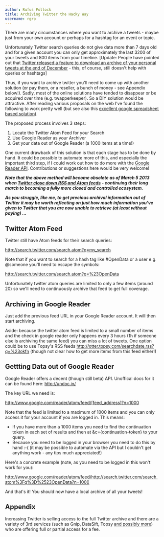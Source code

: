 ```yaml
---
author: Rufus Pollock
title: Archiving Twitter the Hacky Way
username: rgrp
---
```


There are many circumstances where you want to archive a tweets - maybe just from your own account or perhaps for a hashtag for an event or topic.

Unfortunately Twitter search queries do not give data more than 7 days old and for a given account you can only get approximately the last 3200 of your tweets and 800 items from your timeline. [Update: People have pointed out that [Twitter released a feature to download an archive of your personal tweets at the end of December](http://blog.twitter.com/2012/12/your-twitter-archive.html) - this, of course, still doesn't help with queries or hashtags]

Thus, if you want to archive twitter you'll need to come up with another solution (or pay them, or a reseller, a bunch of money - see Appendix below!). Sadly, most of the online solutions have tended to disappear or be acquired over time (e.g. twapperkeeper). So a DIY solution would be attractive. After reading various proposals on the web I've found the following to work pretty well (but see also this [excellent google spreadsheet based solution][1]).

The proposed process involves 3 steps:

[1]: http://mashe.hawksey.info/2012/01/twitter-archive-tagsv3/

1. Locate the Twitter Atom Feed for your Search
2. Use Google Reader as your Archiver
3. Get your data out of Google Reader (a 1000 items at a time!)

One current drawback of this solution is that each stage has to be done by hand. It could be possible to automate more of this, and especially the important third step, if I could work out how to do more with the [Google Reader API][api-docs]. Contributions or suggestions here would be very welcome!

[api-docs]: http://undoc.in/

***Note that the above method will become obsolete as of March 5 2013 when [Twitter close down RSS and Atom feeds][twitter-shutdown] - continuing their long march to becoming a <del>fully</del> more closed and controlled ecosystem.***

***As you struggle, like me, to get precious archival information out of Twitter it may be worth reflecting on just how much information you've given to Twitter that you are now unable to retrieve (at least without paying) ...***

[twitter-shutdown]: https://dev.twitter.com/docs/api/1.1/overview#New_Twitter_client_policies

## Twitter Atom Feed

Twitter still have Atom feeds for their search queries:

<http://search.twitter.com/search.atom?q=my_search>

Note that if you want to search for a hash tag like #OpenData or a user e.g. @someone you'll need to escape the symbols:

<http://search.twitter.com/search.atom?q=%23OpenData>

Unfortunately twitter atom queries are limited to only a few items (around 20) so we'll need to continuously archive that feed to get full coverage.

## Archiving in Google Reader

Just add the previous feed URL in your Google Reader account. It will then start archiving.

Aside: because the twitter atom feed is limited to a small number of items and the check in google reader only happens every 3 hours (1h if someone else is archiving the same feed) you can miss a lot of tweets. One option could be to use Topsy's RSS feeds <http://otter.topsy.com/searchdate.rss?q=%23okfn> (though not clear how to get more items from this feed either!)

## Gettting Data out of Google Reader

Google Reader offers a decent (though still beta) API. Unoffical docs for it can be found here: <http://undoc.in/>

The key URL we need is:

<http://www.google.com/reader/atom/feed/[feed_address]?n=1000>

Note that the feed is limited to a maximum of 1000 items and you can only access it for your account if you are logged in. This means:

* If you have more than a 1000 items you need to find the continuation token in each set of results and then at &c={continuation-token} to your query.
* Because you need to be logged in your browser you need to do this by hand :-( (it may be possible to automate via the API but I couldn't get anything work - any tips much appreciated!)

Here's a concrete example (note, as you need to be logged in this won't work for you):

<http://www.google.com/reader/atom/feed/http://search.twitter.com/search.atom%3Fq%3D%2523OpenData?n=1000>

And that's it! You should now have a local archive of all your tweets!

## Appendix

Increasing Twitter is selling access to the full Twitter archive and there are a variety of 3rd services (such as Gnip, DataSift, Topsy [and possibly more][more]) who are offering full or partial access for a fee.

[more]: https://dev.twitter.com/programs/twitter-certified-products/products#Data

